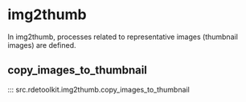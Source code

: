 # img2thumb

In img2thumb, processes related to representative images (thumbnail images) are defined.

## copy_images_to_thumbnail

::: src.rdetoolkit.img2thumb.copy_images_to_thumbnail
